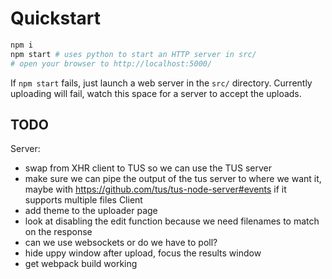 # Quickstart
```bash
npm i
npm start # uses python to start an HTTP server in src/
# open your browser to http://localhost:5000/
```
If `npm start` fails, just launch a web server in the `src/` directory. Currently uploading will fail, watch this space for a server to accept the uploads.

## TODO
Server:
 - swap from XHR client to TUS so we can use the TUS server
 - make sure we can pipe the output of the tus server to where we want it, maybe with https://github.com/tus/tus-node-server#events if it supports multiple files
Client
 - add theme to the uploader page
 - look at disabling the edit function because we need filenames to match on the response
 - can we use websockets or do we have to poll?
 - hide uppy window after upload, focus the results window
 - get webpack build working
